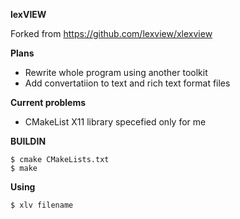 **lexVIEW**

Forked from https://github.com/lexview/xlexview


**Plans**
- Rewrite whole program using another toolkit
- Add convertatiion to text and rich text format files

**Current problems**
- CMakeList X11 library specefied only for me

**BUILDIN**

```
$ cmake CMakeLists.txt
$ make
```

**Using**

```
$ xlv filename
```


